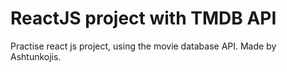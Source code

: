 # ReactJS project with TMDB API

Practise react js project, using the movie database API. Made by Ashtunkojis.